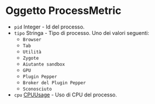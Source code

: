 # Oggetto ProcessMetric

* `pid` Integer - Id del processo.
* `tipo` Stringa - Tipo di processo. Uno dei valori seguenti:
  * `Browser`
  * `Tab`
  * `Utilità`
  * `Zygote`
  * `Aiutante sandbox`
  * `GPU`
  * `Plugin Pepper`
  * `Broker del Plugin Pepper`
  * `Sconosciuto`
* `cpu` [CPUUsage](cpu-usage.md) - Uso di CPU del processo.
